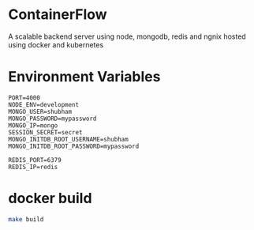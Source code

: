 # ContainerFlow
A scalable backend server using node, mongodb, redis and ngnix hosted using docker and kubernetes

# Environment Variables

```ENV
PORT=4000
NODE_ENV=development
MONGO_USER=shubham
MONGO_PASSWORD=mypassword
MONGO_IP=mongo
SESSION_SECRET=secret
MONGO_INITDB_ROOT_USERNAME=shubham
MONGO_INITDB_ROOT_PASSWORD=mypassword

REDIS_PORT=6379
REDIS_IP=redis
```

# docker build
```bash
make build
```
